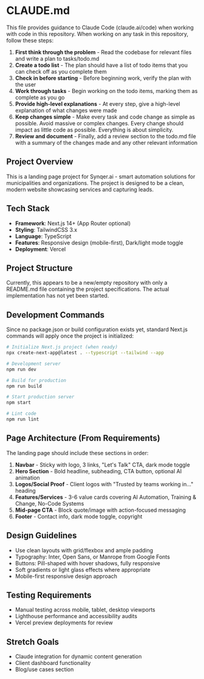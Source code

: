 # CLAUDE.md

This file provides guidance to Claude Code (claude.ai/code) when working with code in this repository.
When working on any task in this repository, follow these steps:

1. **First think through the problem** - Read the codebase for relevant files and write a plan to tasks/todo.md
2. **Create a todo list** - The plan should have a list of todo items that you can check off as you complete them
3. **Check in before starting** - Before beginning work, verify the plan with the user
4. **Work through tasks** - Begin working on the todo items, marking them as complete as you go
5. **Provide high-level explanations** - At every step, give a high-level explanation of what changes were made
6. **Keep changes simple** - Make every task and code change as simple as possible. Avoid massive or complex changes. Every change should impact as little code as possible. Everything is about simplicity.
7. **Review and document** - Finally, add a review section to the todo.md file with a summary of the changes made and any other relevant information





## Project Overview

This is a landing page project for Synqer.ai - smart automation solutions for municipalities and organizations. The project is designed to be a clean, modern website showcasing services and capturing leads.

## Tech Stack

- **Framework**: Next.js 14+ (App Router optional)
- **Styling**: TailwindCSS 3.x
- **Language**: TypeScript
- **Features**: Responsive design (mobile-first), Dark/light mode toggle
- **Deployment**: Vercel

## Project Structure

Currently, this appears to be a new/empty repository with only a README.md file containing the project specifications. The actual implementation has not yet been started.

## Development Commands

Since no package.json or build configuration exists yet, standard Next.js commands will apply once the project is initialized:

```bash
# Initialize Next.js project (when ready)
npx create-next-app@latest . --typescript --tailwind --app

# Development server
npm run dev

# Build for production
npm run build

# Start production server
npm start

# Lint code
npm run lint
```

## Page Architecture (From Requirements)

The landing page should include these sections in order:
1. **Navbar** - Sticky with logo, 3 links, "Let's Talk" CTA, dark mode toggle
2. **Hero Section** - Bold headline, subheading, CTA button, optional AI animation
3. **Logos/Social Proof** - Client logos with "Trusted by teams working in..." heading
4. **Features/Services** - 3-6 value cards covering AI Automation, Training & Change, No-Code Systems
5. **Mid-page CTA** - Block quote/image with action-focused messaging
6. **Footer** - Contact info, dark mode toggle, copyright

## Design Guidelines

- Use clean layouts with grid/flexbox and ample padding
- Typography: Inter, Open Sans, or Manrope from Google Fonts
- Buttons: Pill-shaped with hover shadows, fully responsive
- Soft gradients or light glass effects where appropriate
- Mobile-first responsive design approach

## Testing Requirements

- Manual testing across mobile, tablet, desktop viewports
- Lighthouse performance and accessibility audits
- Vercel preview deployments for review

## Stretch Goals

- Claude integration for dynamic content generation
- Client dashboard functionality
- Blog/use cases section